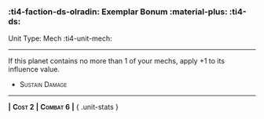 ### :ti4-faction-ds-olradin: **Exemplar Bonum :material-plus:** :ti4-ds:

Unit Type: Mech :ti4-unit-mech:

---

If this planet contains no more than 1 of your mechs, apply +1 to its influence value.

* <span style="font-variant:small-caps;">Sustain Damage</span> 

---

__|__ <span style="font-variant:small-caps;white-space: nowrap;">**Cost 2**</span> __|__ <span style="font-variant:small-caps;white-space: nowrap;">**Combat 6**</span> __|__
{ .unit-stats }
